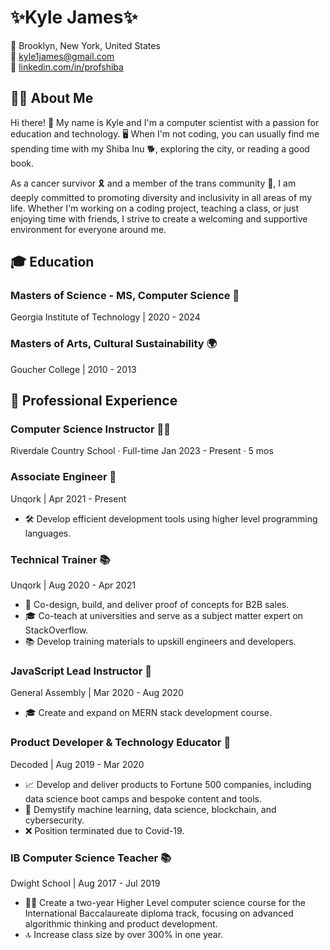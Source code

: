  
# ✨Kyle James✨ 

📍 Brooklyn, New York, United States  
📧 kyle1james@gmail.com  
💼 [linkedin.com/in/profshiba](linkedin.com/in/profshiba)

## 💁‍♀️ About Me
Hi there! 👋 My name is Kyle and I'm a computer scientist with a passion for education and technology. 🖥️ When I'm not coding, you can usually find me spending time with my Shiba Inu 🐕, exploring the city, or reading a good book.

As a cancer survivor 🎗️ and a member of the trans community 🌈, I am deeply committed to promoting diversity and inclusivity in all areas of my life. Whether I'm working on a coding project, teaching a class, or just enjoying time with friends, I strive to create a welcoming and supportive environment for everyone around me.

## 🎓 Education

### Masters of Science - MS, Computer Science 🤖
Georgia Institute of Technology | 2020 - 2024

### Masters of Arts, Cultural Sustainability 🌍
Goucher College | 2010 - 2013

## 💼 Professional Experience

### Computer Science Instructor 🧑‍🏫
Riverdale Country School · Full-time
Jan 2023 - Present · 5 mos


### Associate Engineer 🚀
Unqork | Apr 2021 - Present

- 🛠️ Develop efficient development tools using higher level programming languages.

### Technical Trainer 📚
Unqork | Aug 2020 - Apr 2021

- 🚀 Co-design, build, and deliver proof of concepts for B2B sales.
- 🎓 Co-teach at universities and serve as a subject matter expert on StackOverflow.
- 📚 Develop training materials to upskill engineers and developers.

### JavaScript Lead Instructor 🌟
General Assembly | Mar 2020 - Aug 2020

- 🎓 Create and expand on MERN stack development course.

### Product Developer & Technology Educator 🚀
Decoded | Aug 2019 - Mar 2020

- 📈 Develop and deliver products to Fortune 500 companies, including data science boot camps and bespoke content and tools.
- 🤖 Demystify machine learning, data science, blockchain, and cybersecurity.
- ❌ Position terminated due to Covid-19.

### IB Computer Science Teacher 📚
Dwight School | Aug 2017 - Jul 2019

- 👨‍🏫 Create a two-year Higher Level computer science course for the International Baccalaureate diploma track, focusing on advanced algorithmic thinking and product development.
- 🔝 Increase class size by over 300% in one year.


